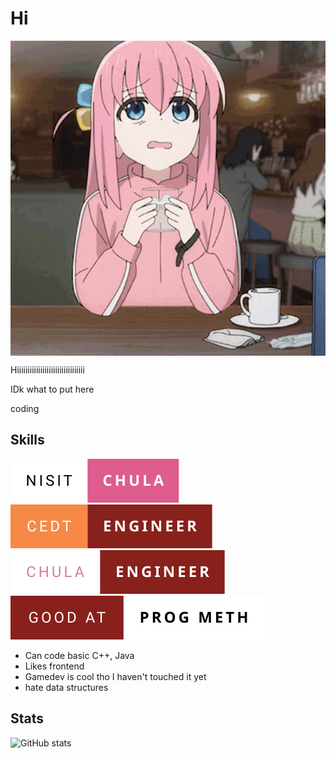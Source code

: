 # Hi

<img hight="300" width="700" alt="GIF" align="center" src="https://github.com/hoshioka-aoi/hoshioka-aoi/blob/main/bocchi-the-rock-anime.gif">

Hiiiiiiiiiiiiiiiiiiiiiiiiiiiiiiii

IDk what to put here

coding

## Skills

[![forthebadge](https://github.com/CEDT-Chula/For-The-Cedt-Badge/blob/main/badges/nisit-chula.svg)](https://github.com/CEDT-Chula/For-The-Cedt-Badge/tree/main/badges)
[![forthebadge](https://github.com/CEDT-Chula/For-The-Cedt-Badge/blob/main/badges/cedt-engineer.svg)](https://github.com/CEDT-Chula/For-The-Cedt-Badge/tree/main/badges)
[![forthebadge](https://github.com/CEDT-Chula/For-The-Cedt-Badge/blob/main/badges/chula-engineer.svg)](https://github.com/CEDT-Chula/For-The-Cedt-Badge/tree/main/badges)
[![forthebadge](https://github.com/CEDT-Chula/For-The-Cedt-Badge/blob/main/badges/good-at-prog-meth.svg)](https://github.com/CEDT-Chula/For-The-Cedt-Badge/tree/main/badges)


- Can code basic C++, Java
- Likes frontend
- Gamedev is cool tho I haven't touched it yet
- hate data structures

## Stats

![GitHub stats](https://github-readme-stats.vercel.app/api?username=hoshioka-aoi&show_icons=true&theme=radical)

<!--
**hoshioka-aoi/hoshioka-aoi** is a ✨ _special_ ✨ repository because its `README.md` (this file) appears on your GitHub profile.

Here are some ideas to get you started:

- 🔭 I’m currently working on ...
- 🌱 I’m currently learning ...
- 👯 I’m looking to collaborate on ...
- 🤔 I’m looking for help with ...
- 💬 Ask me about ...
- 📫 How to reach me: ...
- 😄 Pronouns: ...
- ⚡ Fun fact: ...
-->
